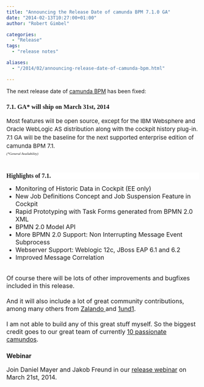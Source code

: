 ```yaml
---
title: "Announcing the Release Date of camunda BPM 7.1.0 GA"
date: "2014-02-13T10:27:00+01:00"
author: "Robert Gimbel"

categories:
  - "Release"
tags: 
  - "release notes"

aliases:
  - "/2014/02/announcing-release-date-of-camunda-bpm.html"

---
```


The next release date of <a href="http://www.camunda.org/">camunda BPM</a>&nbsp;has been fixed:<br />
<h3>
<span style="background-color: white; font-family: 'Times New Roman', Times, FreeSerif, serif;">7.1. GA* will ship on March 31</span><span style="background-color: white; font-family: 'Times New Roman', Times, FreeSerif, serif;">st,</span><span style="background-color: white; font-family: 'Times New Roman', Times, FreeSerif, serif;">&nbsp;2014</span></h3>
<div>
<span style="font-family: inherit;"><span style="background-color: white; font-size: 15px; line-height: 21.559999465942383px;">Most features will be open source, except for the IBM Websphere and Oracle WebLogic&nbsp;</span><span style="background-color: white; font-size: 15px; line-height: 21.559999465942383px;">AS</span><span style="background-color: white; font-size: 15px; line-height: 21.559999465942383px;">&nbsp;</span><span style="background-color: white; font-size: 15px; line-height: 21.559999465942383px;">distribution along with the cockpit history plug-in.</span></span></div>
<div>
<span style="font-family: inherit;"><span style="background-color: white; font-size: 15px; line-height: 21.559999465942383px;">7.1 GA will be the baseline for the next </span><a href="http://www.camunda.org/support.html" style="background-color: white; font-size: 15px; line-height: 21.559999465942383px; text-decoration: none;">supported enterprise edition</a><span style="background-color: white; font-size: 15px; line-height: 21.559999465942383px;">&nbsp;of camunda BPM 7.1.</span></span><br />
<i style="background-color: white; font-family: 'Times New Roman', Times, FreeSerif, serif; font-size: 15px; line-height: 21.559999465942383px;"><span style="font-size: xx-small;">(*General Availability)</span></i><br />
<i style="background-color: white; font-family: 'Times New Roman', Times, FreeSerif, serif; font-size: 15px; line-height: 21.559999465942383px;"><span style="font-size: xx-small;"></span></i><br />
<a name='more'></a></div>
<div>
<h3 style="background-color: white; font-family: 'Times New Roman', Times, FreeSerif, serif; margin: 20px 0px 0px; position: relative;">
<span style="font-size: medium;">Highlights of 7.1.</span></h3>
</div>
<div>
<ul>
<li><span style="font-size: medium;">Monitoring of Historic Data in Cockpit (EE only)</span></li>
<li><span style="font-size: medium;">New&nbsp;Job Definitions Concept and&nbsp;Job Suspension Feature in Cockpit</span></li>
<li><span style="font-size: medium;">Rapid Prototyping with Task Forms generated from BPMN 2.0 XML</span></li>
<li><span style="font-size: medium;">BPMN 2.0 Model API</span></li>
<li><span style="font-size: medium;">More BPMN 2.0 Support: Non Interrupting Message Event Subprocess</span></li>
<li><span style="font-size: medium;">Webserver Support: Weblogic 12c, JBoss EAP 6.1 and 6.2</span></li>
<li><span style="font-size: medium;">Improved Message Correlation</span></li>
</ul>
<div>
<span style="font-size: medium;"><br /></span></div>
</div>
<div>
<span style="font-size: medium;">Of course there will be lots of other improvements and bugfixes included in this release.</span></div>
<div>
<span style="font-size: medium;"><br /></span></div>
<div>
<span style="font-size: medium;">And it will also include a lot of great community contributions, among many others from <a href="http://camunda.com/bpm/references/single.php?cust=122">Zalando </a>and <a href="http://camunda.com/bpm/references/single.php?cust=147">1und1</a>.</span><br />
<span style="font-size: medium;"><br /></span>
<span style="font-size: medium;">I am not able to build any of this great stuff myself. So the biggest credit goes to our great team of currently <a href="http://camunda.org/community/team.html">10 passionate camundos</a>.</span><br />
<h3>
<span style="font-size: medium;">Webinar</span></h3>
</div>
<div>
<span style="font-size: medium;">Join Daniel Mayer and Jakob Freund in our <a href="http://www.camunda.com/webinar/2014-03/">release webinar</a> on March&nbsp;</span><span style="font-size: medium;">21st</span><span style="font-size: medium;">, 2014.</span></div>